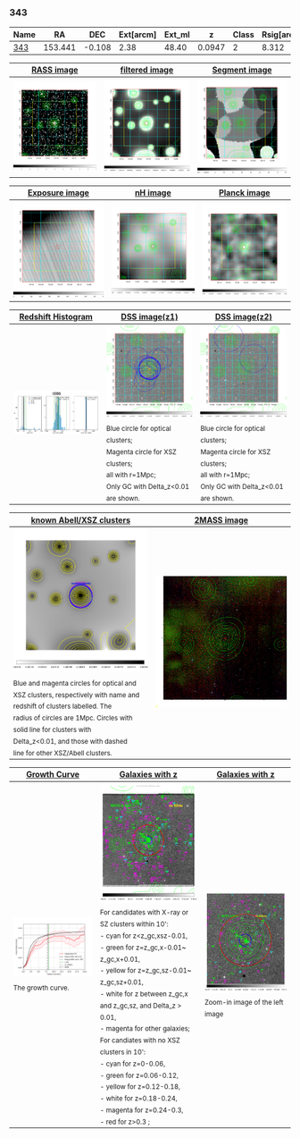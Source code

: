 <div STYLE="page-break-after: always;"></div>

### 343

|Name          |RA          |DEC      | Ext[arcm] | Ext_ml | z    | Class| Rsig[arcmin] | CRsig[c/s] | CR500[c/s] | R500[Mpc] |L500[erg/s]|F500[erg/s/cm^2]| M500[Msun]|Tx[keV]|beta|GC(XSZ,Delta_z<0.01)| GC(OPT,Delta_z<0.01)|GC|alias|
|--------------|------------|------------|---|---|-----------|--------|------|------|----|----|----|----|----|----|----|----|----|----|---|
|[343](script/343.md)     | 153.441       | -0.108       | 2.38    | 48.40   | 0.0947 | 2   | 8.312 |0.166 |0.165 |0.839 |6.910e+43 |3.061e-12 |1.838e+14 |3.211 |0.924 |Tar, |Wen, |Tar, |t086|

|[RASS image](../image/343/343_img.pdf)|[filtered image](../image/343/343_fil.pdf)|[Segment image](../image/343/343_seg.pdf)|
|-------------------|--------------------|-------------------|
| <img src="../image/343/343_img.png" width="300">  | <img src="../image/343/343_fil.png" width="300">   | <img src="../image/343/343_seg.png" width="300">  |

|[Exposure image](../image/343/343_mex.pdf)| [nH image](../image/343/343_nh.pdf)| [Planck image](../image/343/343_p.pdf)|
|-------------------|--------------------|-------------------|
|<img src="../image/343/343_mex.png" width="300">   | <img src="../image/343/343_nh.png" width="300">    | <img src="../image/343/343_p.png" width="300"> |

|[Redshift Histogram](../image/343/343_zg.pdf) | [DSS image(z1)](../image/343/343_dss_z1.pdf)      |  [DSS image(z2)](../image/343/343_dss_z2.pdf)    |
|-------------------|--------------------|-------------------|
|<img src="../image/343/343_zg.png" width="300"> |<img src="../image/343/343_dss_z1.png" width="300"> <sub><br>Blue circle for optical clusters; <br>Magenta circle for XSZ clusters; <br>all with r=1Mpc; <br>Only GC with Delta_z<0.01 are shown. </sub>| <img src="../image/343/343_dss_z2.png" width="300"><sub><br>Blue circle for optical clusters; <br>Magenta circle for XSZ clusters; <br>all with r=1Mpc; <br>Only GC with Delta_z<0.01 are shown. </sub> |

|[known Abell/XSZ clusters](../image/343/343_m.pdf) | [2MASS image](../image/343/343_2mass.pdf)      |
|-------------------|-------------------|
|<img src=../image/343/343_m.png width="300"> <sub><br>Blue and magenta circles for optical and <br>XSZ clusters, respectively with name and <br>redshift of clusters labelled. The <br>radius of circles are 1Mpc. Circles with <br>solid line for clusters with <br>Delta_z<0.01, and those with dashed <br>line for other XSZ/Abell clusters.        </sub>|<img src="../image/343/343_2mass.png" width="300">  |

|[Growth Curve](../image/343/343_gca_all.png) |[Galaxies with z](../image/343/343_opt_ned.pdf) |[Galaxies with z](../image/343/343_opt_ned_zoom.pdf) |
|-------------------|-------------------|-------------------|
| <img src="../image/343/343_gca_all.png" width="300"> <sub><br>The growth curve.</sub>| <img src=../image/343/343_opt_ned.png width="300"> <br><sub> For candidates with X-ray or SZ clusters within 10': <br> - cyan for z<z_gc,xsz-0.01, <br> - green for z=z_gc,x-0.01~ z_gc,x+0.01, <br> - yellow for z=z_gc,sz-0.01~ z_gc,sz+0.01, <br> - white for z between z_gc,x and z_gc,sz, and Delta_z > 0.01, <br> - magenta for other galaxies; <br>For candiates with no XSZ clusters in 10': <br> - cyan for z=0-0.06, <br> - green for z=0.06-0.12, <br> - yellow for z=0.12-0.18, <br> - white for z=0.18-0.24, <br> - magenta for z=0.24-0.3, <br> - red for z>0.3 ;  </sub>|<img src=../image/343/343_opt_ned_zoom.png width="300">  <br><sub> Zoom-in image of the left image</sub>|




